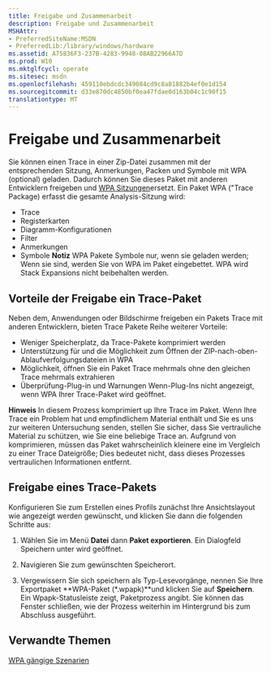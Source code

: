 ```yaml
---
title: Freigabe und Zusammenarbeit
description: Freigabe und Zusammenarbeit
MSHAttr:
- PreferredSiteName:MSDN
- PreferredLib:/library/windows/hardware
ms.assetid: A75836F3-237B-4283-9948-08AB22966A7D
ms.prod: W10
ms.mktglfcycl: operate
ms.sitesec: msdn
ms.openlocfilehash: 459110ebdcdc349084cd9c8a81882b4ef0e1d154
ms.sourcegitcommit: d33e870dc4850bf0ea47fdae0d163b04c1c90f15
translationtype: MT
---
```

# <a name="sharing-and-collaboration"></a>Freigabe und Zusammenarbeit


Sie können einen Trace in einer Zip-Datei zusammen mit der entsprechenden Sitzung, Anmerkungen, Packen und Symbole mit WPA (optional) geladen. Dadurch können Sie dieses Paket mit anderen Entwicklern freigeben und [WPA Sitzungen](save-state-at-the-end-of-a-wpa-session.md)ersetzt. Ein Paket WPA ("Trace Package) erfasst die gesamte Analysis-Sitzung wird:

-   Trace
-   Registerkarten
-   Diagramm-Konfigurationen
-   Filter
-   Anmerkungen
-   Symbole **Notiz** WPA Pakete Symbole nur, wenn sie geladen werden; Wenn sie sind, werden Sie von WPA im Paket eingebettet. WPA wird Stack Expansions nicht beibehalten werden.

     

## <a name="benefits-of-sharing-a-trace-package"></a>Vorteile der Freigabe ein Trace-Paket


Neben dem, Anwendungen oder Bildschirme freigeben ein Pakets Trace mit anderen Entwicklern, bieten Trace Pakete Reihe weiterer Vorteile:

-   Weniger Speicherplatz, da Trace-Pakete komprimiert werden
-   Unterstützung für und die Möglichkeit zum Öffnen der ZIP-nach-oben-Ablaufverfolgungsdateien in WPA
-   Möglichkeit, öffnen Sie ein Paket Trace mehrmals ohne den gleichen Trace mehrmals extrahieren
-   Überprüfung-Plug-in und Warnungen Wenn-Plug-Ins nicht angezeigt, wenn WPA Ihrer Trace-Paket wird geöffnet.

**Hinweis**  In diesem Prozess komprimiert up Ihre Trace im Paket. Wenn Ihre Trace ein Problem hat und empfindlichem Material enthält und Sie es uns zur weiteren Untersuchung senden, stellen Sie sicher, dass Sie vertrauliche Material zu schützen, wie Sie eine beliebige Trace an. Aufgrund von komprimieren, müssen das Paket wahrscheinlich kleinere eine im Vergleich zu einer Trace Dateigröße; Dies bedeutet nicht, dass dieses Prozesses vertraulichen Informationen entfernt.

 

## <a name="sharing-a-trace-package"></a>Freigabe eines Trace-Pakets


Konfigurieren Sie zum Erstellen eines Profils zunächst Ihre Ansichtslayout wie angezeigt werden gewünscht, und klicken Sie dann die folgenden Schritte aus:

1.  Wählen Sie im Menü **Datei** dann **Paket exportieren**. Ein Dialogfeld Speichern unter wird geöffnet.

2.  Navigieren Sie zum gewünschten Speicherort.

3.  Vergewissern Sie sich speichern als Typ-Lesevorgänge, nennen Sie Ihre Exportpaket **WPA-Paket (\*.wpapk)**und klicken Sie auf **Speichern**. Ein Wpapk-Statusleiste zeigt, Paketprozess angibt. Sie können das Fenster schließen, wie der Prozess weiterhin im Hintergrund bis zum Abschluss ausgeführt.

## <a name="related-topics"></a>Verwandte Themen


[WPA gängige Szenarien](windows-performance-analyzer-common-scenarios.md)

 

 







